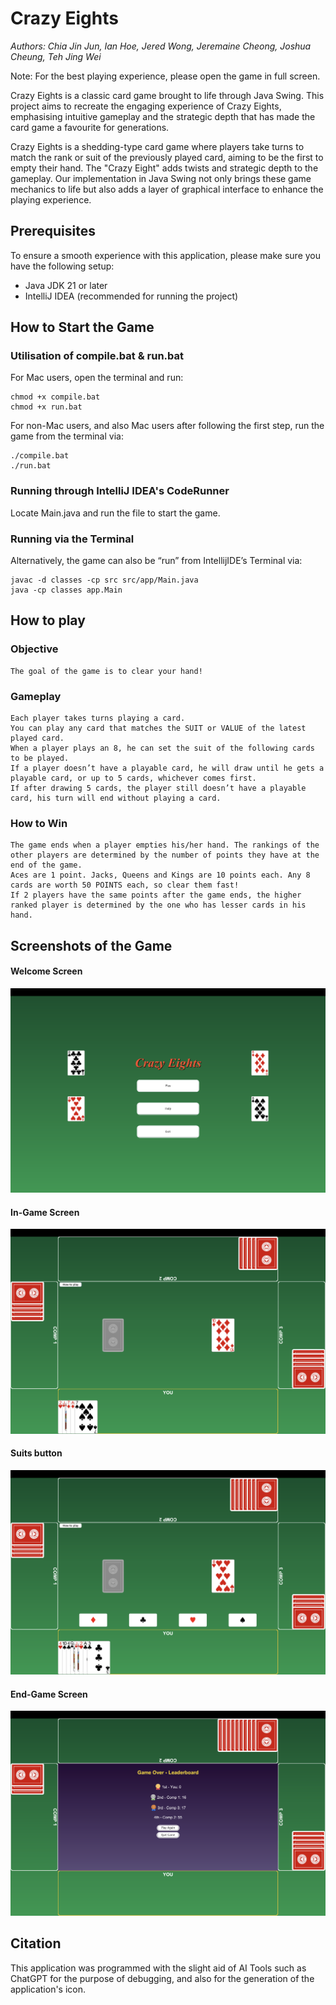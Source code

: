 # Crazy Eights
_Authors: Chia Jin Jun, Ian Hoe, Jered Wong, Jeremaine Cheong, Joshua Cheung, Teh Jing Wei_

Note: For the best playing experience, please open the game in full screen.

<p>Crazy Eights is a classic card game brought to life through Java Swing. This project aims to recreate the engaging experience of Crazy Eights, emphasising intuitive gameplay and the strategic depth that has made the card game a favourite for generations.<br>

<p></p>

<p>Crazy Eights is a shedding-type card game where players take turns to match the rank or suit of the previously played card, aiming to be the first to empty their hand. The "Crazy Eight" adds twists and strategic depth to the gameplay. Our implementation in Java Swing not only brings these game mechanics to life but also adds a layer of graphical interface to enhance the playing experience.<br>

## Prerequisites

To ensure a smooth experience with this application, please make sure you have the following setup:

- Java JDK 21 or later
- IntelliJ IDEA (recommended for running the project)

## How to Start the Game

### Utilisation of compile.bat & run.bat

For Mac users, open the terminal and run:
```
chmod +x compile.bat
chmod +x run.bat
```

For non-Mac users, and also Mac users after following the first step, run the game from the terminal via: 
```
./compile.bat
./run.bat
```

### Running through IntelliJ IDEA's CodeRunner
Locate Main.java and run the file to start the game.

### Running via the Terminal
Alternatively, the game can also be “run” from IntellijIDE’s Terminal via:
```
javac -d classes -cp src src/app/Main.java
java -cp classes app.Main
```

## How to play

### Objective
```
The goal of the game is to clear your hand! 
```

### Gameplay
```
Each player takes turns playing a card.
You can play any card that matches the SUIT or VALUE of the latest played card.
When a player plays an 8, he can set the suit of the following cards to be played. 
If a player doesn’t have a playable card, he will draw until he gets a playable card, or up to 5 cards, whichever comes first. 
If after drawing 5 cards, the player still doesn’t have a playable card, his turn will end without playing a card. 
```

### How to Win
```
The game ends when a player empties his/her hand. The rankings of the other players are determined by the number of points they have at the end of the game.
Aces are 1 point. Jacks, Queens and Kings are 10 points each. Any 8 cards are worth 50 POINTS each, so clear them fast!
If 2 players have the same points after the game ends, the higher ranked player is determined by the one who has lesser cards in his hand. 
```

## Screenshots of the Game

#### Welcome Screen
![welcomeScreen](screenshots/welcomeScreen.png) <br>
#### In-Game Screen
![inGameScreen](screenshots/inGameScreen.png) <br>
#### Suits button
![suitsScreen](screenshots/suitsScreen.png) <br>
#### End-Game Screen
![endGameScreen](screenshots/endGameScreen.png) <br>

## Citation
This application was programmed with the slight aid of AI Tools such as ChatGPT for the purpose of debugging, and also for the generation of the application's icon.
